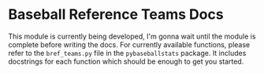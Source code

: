 # Baseball Reference Teams Docs

This module is currently being developed, I'm gonna wait until the module is complete before writing the docs. For currently available functions, please refer to the `bref_teams.py` file in the `pybaseballstats` package. It includes docstrings for each function which should be enough to get you started.
